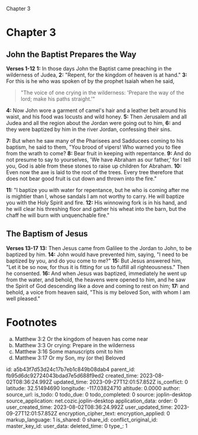Chapter 3

# Chapter 3
## John the Baptist Prepares the Way
**Verses 1-12**
**1:** In those days John the Baptist came preaching in the wilderness of Judea,
**2:** "Repent, for the kingdom of heaven is at hand."
**3:** For this is he who was spoken of by the prophet Isaiah when he said,

> "The voice of one crying in the wilderness:
> 'Prepare the way of the lord;
> make his paths straight.'"

**4:** Now John wore a garment of camel's hair and a leather belt around his waist, and his food was locusts and wild honey.
**5:** Then Jerusalem and all Judea and all the region about the Jordan were going out to him,
**6:** and they were baptized by him in the river Jordan, confessing their sins.

**7:** But when he saw many of the Pharisees and Sadducees coming to his baptism, he said to them, "You brood of vipers! Who warned you to flee from the wrath to come?
**8:** Bear fruit in keeping with repentance.
**9:** And do not presume to say to yourselves, 'We have Abraham as our father,' for I tell you, God is able from these stones to raise up children for Abraham.
**10:** Even now the axe is laid to the root of the trees. Every tree therefore that does not bear good fruit is cut down and thrown into the fire."

**11:** "I baptize you with water for repentance, but he who is coming after me is mightier than I, whose sandals I am not worthy to carry. He will baptize you with the Holy Spirit and fire.
**12:** His winnowing fork is in his hand, and he will clear his threshing floor and gather his wheat into the barn, but the chaff he will burn with unquenchable fire."

## The Baptism of Jesus
**Verses 13-17**
**13:** Then Jesus came from Galilee to the Jordan to John, to be baptized by him.
**14:** John would have prevented him, saying, "I need to be baptized by you, and do you come to me?"
**15:** But Jesus answered him, "Let it be so now, for thus it is fitting for us to fulfill all righteousness." Then he consented.
**16:** And when Jesus was baptized, immediately he went up from the water, and behold, the heavens were opened to him, and he saw the Spirit of God descending like a dove and coming to rest on him;
**17:** and behold, a voice from heaven said, "This is my beloved Son, with whom I am well pleased."

# Footnotes 
<ol type='a'>
	<li>Matthew 3:2 Or the kingdom of heaven has come near</li>
    <li>Matthew 3:3 Or crying: Prepare in the wilderness</li>
	<li>Matthew 3:16 Some manuscripts omit to him</li>
	<li>Matthew 3:17 Or my Son, my (or the) Beloved</li>
</ol>

id: a5b43f7d53d24c17b7eb1c849b08dab4
parent_id: fb95d6dc92724043bdad7e5d688f9ed2
created_time: 2023-08-02T08:36:24.992Z
updated_time: 2023-09-27T12:01:57.852Z
is_conflict: 0
latitude: 32.51494690
longitude: -117.03824710
altitude: 0.0000
author: 
source_url: 
is_todo: 0
todo_due: 0
todo_completed: 0
source: joplin-desktop
source_application: net.cozic.joplin-desktop
application_data: 
order: 0
user_created_time: 2023-08-02T08:36:24.992Z
user_updated_time: 2023-09-27T12:01:57.852Z
encryption_cipher_text: 
encryption_applied: 0
markup_language: 1
is_shared: 0
share_id: 
conflict_original_id: 
master_key_id: 
user_data: 
deleted_time: 0
type_: 1